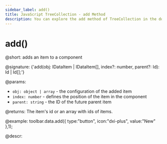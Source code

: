 ```yaml
---
sidebar_label: add()
title: JavaScript TreeCollection - add Method 
description: You can explore the add method of TreeCollection in the documentation of the DHTMLX JavaScript UI library. Browse developer guides and API reference, try out code examples and live demos, and download a free 30-day evaluation version of DHTMLX Suite 7.
---
```


# add()

@short: adds an item to a component

@signature: {'add(obj: IDataItem | IDataItem[], index?: number, parent?: Id): Id | Id[];'}

@params:
- `obj: object | array` - the configuration of the added item
- `index: number` - defines the position of the item in the component
- `parent: string` - the ID of the future parent item

@returns:
The item's id or an array with ids of items.

@example:
toolbar.data.add({
    type:"button",
    icon:"dxi-plus",
    value:"New"
},1);

@descr:
